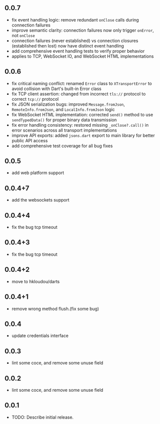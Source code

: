 ## 0.0.7
* fix event handling logic: remove redundant `onClose` calls during connection failures
* improve semantic clarity: connection failures now only trigger `onError`, not `onClose`
* connection failures (never established) vs connection closures (established then lost) now have distinct event handling
* add comprehensive event handling tests to verify proper behavior
* applies to TCP, WebSocket IO, and WebSocket HTML implementations

## 0.0.6
* fix critical naming conflict: renamed `Error` class to `XTransportError` to avoid collision with Dart's built-in Error class
* fix TCP client assertion: changed from incorrect `tls://` protocol to correct `tcp://` protocol
* fix JSON serialization bugs: improved `Message.fromJson`, `RemoteInfo.fromJson`, and `LocalInfo.fromJson` logic
* fix WebSocket HTML implementation: corrected `send()` method to use `sendTypedData()` for proper binary data transmission
* fix error handling consistency: restored missing `_onClose?.call()` in error scenarios across all transport implementations
* improve API exports: added `jsons.dart` export to main library for better public API access
* add comprehensive test coverage for all bug fixes

## 0.0.5
* add web platform support

## 0.0.4+7
* add the websockets support

## 0.0.4+4
* fix the bug tcp timeout

## 0.0.4+3
* fix the bug tcp timeout

## 0.0.4+2
* move to hkloudou/darts

## 0.0.4+1
* remove wrong method flush.(fix some bug)

## 0.0.4
* update credentials interface

## 0.0.3
* lint some coce, and remove some unuse field


## 0.0.2
* lint some coce, and remove some unuse field


## 0.0.1
* TODO: Describe initial release.
